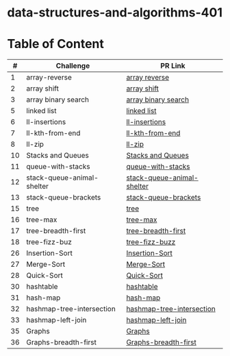 # data-structures-and-algorithms-401

# Table of Content 

|#|Challenge|PR Link|
|----|-----|-------|
|1|array-reverse|[array reverse](./challenges/array/array_reverse/README.md)|
|2|array shift|[array shift](./challenges/array/array_shift/README.md)|
|3|array binary search|[array binary search](./challenges/array/array_binary_search/README.md)|
|5|linked list|[linked list](./data-structures/linked_list/README.md)|
|6|ll-insertions|[ll-insertions](./data-structures/linked_list/README.md)|
|7|ll-kth-from-end|[ll-kth-from-end](./data-structures/linked_list/README.md)|
|8|ll-zip|[ll-zip](./challenges/linked_list/ll-zip/README.md)|
|10|Stacks and Queues|[Stacks and Queues](./data-structures/stack-and-queue/README.md)|
|11|queue-with-stacks|[queue-with-stacks](./challenges/queue_and_stack/queue-with-stacks/README.md)|
|12|stack-queue-animal-shelter|[stack-queue-animal-shelter](./challenges/queue_and_stack/stack_queue_animal_shelter/README.md)|
|13|stack-queue-brackets|[stack-queue-brackets](./challenges/queue_and_stack/stack-queue-brackets/README.md)|
|15|tree|[tree](./data-structures/trees/README.md)|
|16|tree-max|[tree-max](./data-structures/trees/README.md)|
|17|tree-breadth-first|[tree-breadth-first](./challenges/tree/tree-breadth-first/README.md)|
|18|tree-fizz-buz|[tree-fizz-buzz](./challenges/tree/tree-fizz-buzz/README.md)|
|26|Insertion-Sort|[Insertion-Sort](./challenges/array/insertion-sort/README.md)|
|27|Merge-Sort|[Merge-Sort](./challenges/array/merge_sort/README.md)|
|28|Quick-Sort|[Quick-Sort](./challenges/array/quick_sort/README.md)|
|30|hashtable|[hashtable](./data-structures/hashtable/README.md)|
|31|hash-map|[hash-map](./challenges/hash_table/hashmap-repeated-word/README.md)|
|32|hashmap-tree-intersection|[hashmap-tree-intersection](./challenges/hash_table/hashmap-tree-intersection/README.md)|
|33|hashmap-left-join|[hashmap-left-join](./challenges/hash_table/hashmap-left-join/README.md)|
|35|Graphs|[Graphs](./data-structures/graph/README.md)|
|36|Graphs-breadth-first|[Graphs-breadth-first](./data-structures/graph/README_BF.md)|



